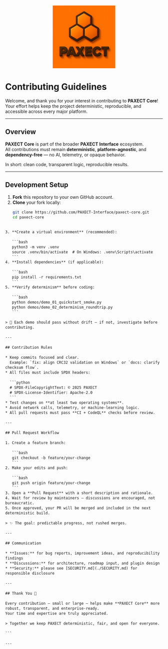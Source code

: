 

<p align="center">
  <img src="docs/ChatGPT%20Image%202%20okt%202025,%2022_22_22.png" alt="PAXECT logo" width="200"/>
</p>

# Contributing Guidelines

Welcome, and thank you for your interest in contributing to **PAXECT Core**!  
Your effort helps keep the project deterministic, reproducible, and accessible across every major platform.

---

## Overview

**PAXECT Core** is part of the broader **PAXECT Interface** ecosystem.  
All contributions must remain **deterministic**, **platform-agnostic**, and **dependency-free** — no AI, telemetry, or opaque behavior.  

In short: clean code, transparent logic, reproducible results.

---

## Development Setup

1. **Fork** this repository to your own GitHub account.  
2. **Clone** your fork locally:
   ```bash
   git clone https://github.com/PAXECT-Interface/paxect-core.git
   cd paxect-core
````

3. **Create a virtual environment** (recommended):

   ```bash
   python3 -m venv .venv
   source .venv/bin/activate  # On Windows: .venv\Scripts\activate
   ```
4. **Install dependencies** (if applicable):

   ```bash
   pip install -r requirements.txt
   ```
5. **Verify determinism** before coding:

   ```bash
   python demos/demo_01_quickstart_smoke.py
   python demos/demo_02_determinism_roundtrip.py
   ```

> 🧩 Each demo should pass without drift — if not, investigate before contributing.

---

## Contribution Rules

* Keep commits focused and clear.
  Example: `fix: align CRC32 validation on Windows` or `docs: clarify checksum flow`.
* All files must include SPDX headers:

  ```python
  # SPDX-FileCopyrightText: © 2025 PAXECT
  # SPDX-License-Identifier: Apache-2.0
  ```
* Test changes on **at least two operating systems**.
* Avoid network calls, telemetry, or machine-learning logic.
* All pull requests must pass **CI + CodeQL** checks before review.

---

## Pull Request Workflow

1. Create a feature branch:

   ```bash
   git checkout -b feature/your-change
   ```
2. Make your edits and push:

   ```bash
   git push origin feature/your-change
   ```
3. Open a **Pull Request** with a short description and rationale.
4. Wait for review by maintainers — discussions are encouraged, not bureaucratic.
5. Once approved, your PR will be merged and included in the next deterministic build.

> ✨ The goal: predictable progress, not rushed merges.

---

## Communication

* **Issues:** for bug reports, improvement ideas, and reproducibility findings
* **Discussions:** for architecture, roadmap input, and plugin design
* **Security:** please see [SECURITY.md](./SECURITY.md) for responsible disclosure

---

## Thank You 💛

Every contribution — small or large — helps make **PAXECT Core** more robust, transparent, and enterprise-ready.
Your time and expertise are truly appreciated.

> Together we keep PAXECT deterministic, fair, and open for everyone.

```

---

